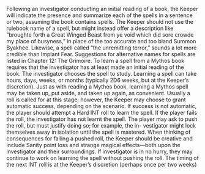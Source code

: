 Following an investigator conducting an initial reading of a
book, the Keeper will indicate the presence and summarize
each of the spells in a sentence or two, assuming the book
contains spells. The Keeper should not use the rulebook
name of a spell, but might instead offer a description like
“broughte forth a Great Winged Beast from ye void which
did sore crowde my place of busyness,” in place of the too
accurate and too bland Summon Byakhee. Likewise, a spell
called “the unremitting terror,” sounds a lot more credible
than Implant Fear. Suggestions for alternative names for
spells are listed in Chapter 12: The Grimoire.
To learn a spell from a Mythos book requires that the
investigator has at least made an initial reading of the book.
The investigator chooses the spell to study. Learning a spell
can take hours, days, weeks, or months (typically 2D6 weeks,
but at the Keeper’s discretion). Just as with reading a Mythos
book, learning a Mythos spell may be taken up, put aside,
and taken up again, as convenient. Usually a roll is called
for at this stage; however, the Keeper may choose to grant
automatic success, depending on the scenario.
If success is not automatic, the player should attempt a
Hard INT roll to learn the spell. If the player fails the roll, the
investigator has not learnt the spell. The player may ask to
push the roll, but must justify doing so; for example, the in-
vestigator might lock themselves away in isolation until the
spell is mastered. When thinking of consequences for failing
a pushed roll, the Keeper should be creative and include
Sanity point loss and strange magical effects—both upon
the investigator and their surroundings. If investigator is in
no hurry, they may continue to work on learning the spell
without pushing the roll. The timing of the next INT roll
is at the Keeper’s discretion (perhaps once per two weeks)

